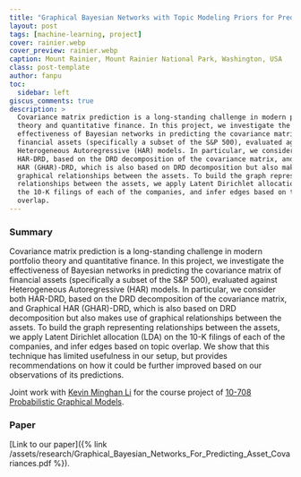 ```yaml
---
title: "Graphical Bayesian Networks with Topic Modeling Priors for Predicting Asset Covariances"
layout: post
tags: [machine-learning, project]
cover: rainier.webp
cover_preview: rainier.webp
caption: Mount Rainier, Mount Rainier National Park, Washington, USA
class: post-template
author: fanpu
toc:
  sidebar: left
giscus_comments: true
description: >
  Covariance matrix prediction is a long-standing challenge in modern portfolio
  theory and quantitative finance. In this project, we investigate the
  effectiveness of Bayesian networks in predicting the covariance matrix of
  financial assets (specifically a subset of the S&P 500), evaluated against
  Heterogeneous Autoregressive (HAR) models. In particular, we consider both
  HAR-DRD, based on the DRD decomposition of the covariance matrix, and Graphical
  HAR (GHAR)-DRD, which is also based on DRD decomposition but also makes use of
  graphical relationships between the assets. To build the graph representing
  relationships between the assets, we apply Latent Dirichlet allocation (LDA) on
  the 10-K filings of each of the companies, and infer edges based on topic
  overlap. 
---
```


### Summary

Covariance matrix prediction is a long-standing challenge in modern portfolio
theory and quantitative finance. In this project, we investigate the
effectiveness of Bayesian networks in predicting the covariance matrix of
financial assets (specifically a subset of the S&P 500), evaluated against
Heterogeneous Autoregressive (HAR) models. In particular, we consider both
HAR-DRD, based on the DRD decomposition of the covariance matrix, and Graphical
HAR (GHAR)-DRD, which is also based on DRD decomposition but also makes use of
graphical relationships between the assets. To build the graph representing
relationships between the assets, we apply Latent Dirichlet allocation (LDA) on
the 10-K filings of each of the companies, and infer edges based on topic
overlap. We show that this technique has limited usefulness in our setup, but
provides recommendations on how it could be further improved based on our
observations of its predictions.

Joint work with [Kevin Minghan
Li](https://www.cmu.edu/mscf/student-experience/meet-our-current-students/2023-minghanl.html)
for the course project of [10-708 Probabilistic Graphical Models](https://andrejristeski.github.io/10708-F22/).

### Paper

[Link to our paper]({% link /assets/research/Graphical_Bayesian_Networks_For_Predicting_Asset_Covariances.pdf %}).